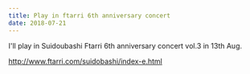 ```yaml
---
title: Play in ftarri 6th anniversary concert
date: 2018-07-21
---
```


I'll play in Suidoubashi Ftarri 6th anniversary concert vol.3 in 13th Aug.



http://www.ftarri.com/suidobashi/index-e.html



